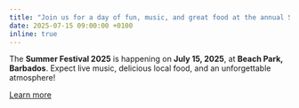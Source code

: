 ```yaml
---
title: "Join us for a day of fun, music, and great food at the annual Summer Festival!"
date: 2025-07-15 09:00:00 +0100
inline: true
---
```


The **Summer Festival 2025** is happening on **July 15, 2025**, at **Beach Park, Barbados**. Expect live music, delicious local food, and an unforgettable atmosphere!

[Learn more](https://example.com/summer-festival-2025)
